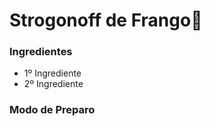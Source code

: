 # Strogonoff de Frango:chicken:

### Ingredientes

- 1º Ingrediente
- 2º Ingrediente

### Modo de Preparo

